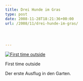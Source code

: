 ```yaml
---
title: Drei Hunde im Gras
type: post
date: 2008-11-28T18:21:36+00:00
url: /2008/11/drei-hunde-im-gras/




---
```

<div class="flickr">
  <a href="http://www.flickr.com/photos/schreibblogade/3066029636/" title="First time outside"><img src="//farm4.static.flickr.com/3033/3066029636_fa7f027ab3.jpg" alt="First time outside" /></a></p>

  <p>
    First time outside
  </p>
</div>

Der erste Ausflug in den Garten.
